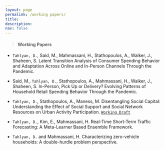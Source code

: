 ```yaml
---
layout: page
permalink: /working papers/
title:
description:
nav: false
---
```


> #### Working Papers


* `Tahlyan, D.`, Said, M., Mahmassani, H., Stathopoulos, A., Walker, J., Shaheen, S. Latent Transition Analysis of Consumer Spending Behavior and Adaptation Across Online and In-Person Channels Through the Pandemic.

* Said, M., `Tahlyan, D.`, Stathopoulos, A., Mahmassani, H., Walker, J., Shaheen, S. In-Person, Pick Up or Delivery? Evolving Patterns of Household Retail Spending Behavior Through the Pandemic.

* `Tahlyan, D.`, Stathopoulos, A., Maness, M. Disentangling Social Capital: Understanding the Effect of Social Support and Social Network Resources on Urban Activity Participation. [`Working Draft`]('assests/social_capital.pdf')

* `Tahlyan, D.`, Kim, E., Mahmassani, H. Real-Time Short-Term Traffic Forecasting: A Meta-Learner Based Ensemble Framework.

* `Tahlyan, D.` and Mahmassani, H. Characterizing zero-vehicle households: A double-hurdle problem perspective.

